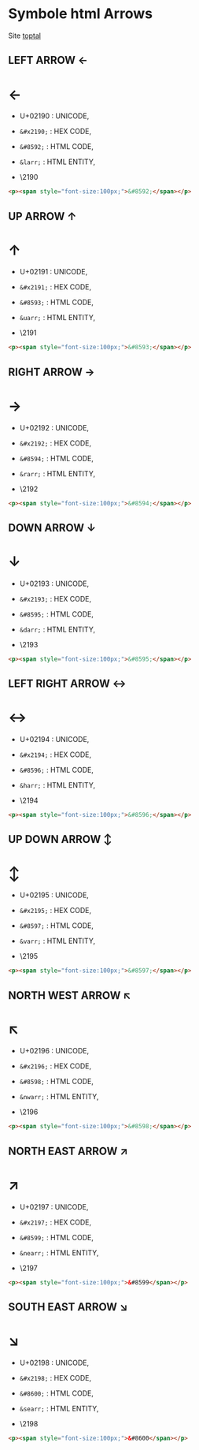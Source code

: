 # Symbole html Arrows

Site [toptal](https://www.toptal.com/designers/htmlarrows/arrows/)

## LEFT ARROW ←

# ←

- U+02190 : UNICODE, 

- `&#x2190;` : HEX CODE, 

- `&#8592;` : HTML CODE, 

- `&larr;` : HTML ENTITY, 

- \2190 

```html
<p><span style="font-size:100px;">&#8592;</span></p>
```

## UP ARROW ↑

# ↑

- U+02191 : UNICODE, 

- `&#x2191;` : HEX CODE, 

- `&#8593;` : HTML CODE, 

- `&uarr;` : HTML ENTITY, 

- \2191 

```html
<p><span style="font-size:100px;">&#8593;</span></p>
```

## RIGHT ARROW →

# →

- U+02192 : UNICODE, 

- `&#x2192;` : HEX CODE, 

- `&#8594;` : HTML CODE, 

- `&rarr;` : HTML ENTITY, 

- \2192 

```html
<p><span style="font-size:100px;">&#8594;</span></p>
```

## DOWN ARROW ↓

# ↓

- U+02193 : UNICODE, 

- `&#x2193;` : HEX CODE, 

- `&#8595;` : HTML CODE, 

- `&darr;` : HTML ENTITY, 

- \2193 

```html
<p><span style="font-size:100px;">&#8595;</span></p>
```

## LEFT RIGHT ARROW ↔

# ↔

- U+02194 : UNICODE, 

- `&#x2194;` : HEX CODE, 

- `&#8596;` : HTML CODE, 

- `&harr;` : HTML ENTITY, 

- \2194 

```html
<p><span style="font-size:100px;">&#8596;</span></p>
```

## UP DOWN ARROW ↕

# ↕

- U+02195 : UNICODE, 

- `&#x2195;` : HEX CODE, 

- `&#8597;` : HTML CODE, 

- `&varr;` : HTML ENTITY, 

- \2195 

```html
<p><span style="font-size:100px;">&#8597;</span></p>
```

## NORTH WEST ARROW ↖

# ↖

- U+02196 : UNICODE, 

- `&#x2196;` : HEX CODE, 

- `&#8598;` : HTML CODE, 

- `&nwarr;` : HTML ENTITY, 

- \2196 

```html
<p><span style="font-size:100px;">&#8598;</span></p>
```

## NORTH EAST ARROW ↗

# ↗

- U+02197 : UNICODE, 

- `&#x2197;` : HEX CODE, 

- `&#8599;` : HTML CODE, 

- `&nearr;` : HTML ENTITY, 

- \2197 

```html
<p><span style="font-size:100px;">&#8599</span></p>
```

## SOUTH EAST ARROW ↘

# ↘

- U+02198 : UNICODE, 

- `&#x2198;` : HEX CODE, 

- `&#8600;` : HTML CODE, 

- `&searr;` : HTML ENTITY, 

- \2198 

```html
<p><span style="font-size:100px;">&#8600</span></p>
```